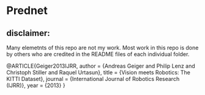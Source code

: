 # Prednet

## disclaimer: 
Many elemetnts of this repo are not my work. Most work in this repo is done by others who are credited in the README files of each individual folder.


@ARTICLE{Geiger2013IJRR,
  author = {Andreas Geiger and Philip Lenz and Christoph Stiller and Raquel Urtasun},
  title = {Vision meets Robotics: The KITTI Dataset},
  journal = {International Journal of Robotics Research (IJRR)},
  year = {2013}
}
